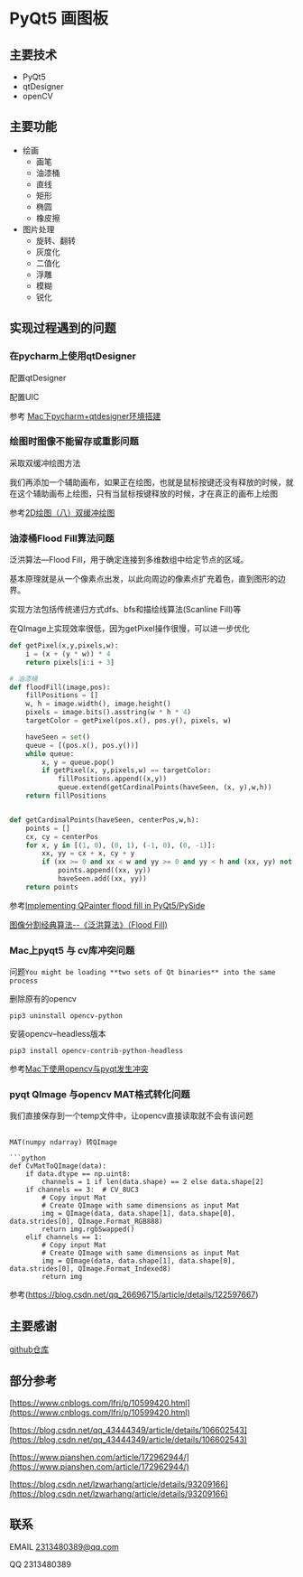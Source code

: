 # PyQt5 画图板

## 主要技术

- PyQt5
- qtDesigner
- openCV

## 主要功能

- 绘画
  - 画笔
  - 油漆桶
  - 直线
  - 矩形
  - 椭圆
  - 橡皮擦
- 图片处理
  - 旋转、翻转
  - 灰度化
  - 二值化
  - 浮雕
  - 模糊
  - 锐化

## 实现过程遇到的问题

### 在pycharm上使用qtDesigner

配置qtDesigner

配置UIC

参考 [Mac下pycharm+qtdesigner环境搭建](https://blog.csdn.net/u013667527/article/details/97657621)

### 绘图时图像不能留存或重影问题

采取双缓冲绘图方法

我们再添加一个辅助画布，如果正在绘图，也就是鼠标按键还没有释放的时候，就在这个辅助画布上绘图，只有当鼠标按键释放的时候，才在真正的画布上绘图

参考[2D绘图（八）双缓冲绘图](http://shouce.jb51.net/qt-beginning/22.html)



### 油漆桶Flood Fill算法问题

泛洪算法—Flood Fill，用于确定连接到多维数组中给定节点的区域。

基本原理就是从一个像素点出发，以此向周边的像素点扩充着色，直到图形的边界。

实现方法包括传统递归方式dfs、bfs和描绘线算法(Scanline Fill)等

在QImage上实现效率很低，因为getPixel操作很慢，可以进一步优化

```python
def getPixel(x,y,pixels,w):
    i = (x + (y * w)) * 4
    return pixels[i:i + 3]

# 油漆桶
def floodFill(image,pos):
    fillPositions = []
    w, h = image.width(), image.height()
    pixels = image.bits().asstring(w * h * 4)
    targetColor = getPixel(pos.x(), pos.y(), pixels, w)

    haveSeen = set()
    queue = [(pos.x(), pos.y())]
    while queue:
        x, y = queue.pop()
        if getPixel(x, y,pixels,w) == targetColor:
            fillPositions.append((x,y))
            queue.extend(getCardinalPoints(haveSeen, (x, y),w,h))
    return fillPositions


def getCardinalPoints(haveSeen, centerPos,w,h):
    points = []
    cx, cy = centerPos
    for x, y in [(1, 0), (0, 1), (-1, 0), (0, -1)]:
        xx, yy = cx + x, cy + y
        if (xx >= 0 and xx < w and yy >= 0 and yy < h and (xx, yy) not in haveSeen):
            points.append((xx, yy))
            haveSeen.add((xx, yy))
    return points
```



参考[Implementing QPainter flood fill in PyQt5/PySide](https://www.learnpyqt.com/blog/implementing-qpainter-flood-fill-pyqt5pyside/)

[图像分割经典算法--《泛洪算法》（Flood Fill)](https://www.pianshen.com/article/172962944/)

### Mac上pyqt5 与 cv库冲突问题

问题`You might be loading **two sets of Qt binaries** into the same process`

删除原有的opencv       

`pip3 uninstall opencv-python`

安装opencv–headless版本

`pip3 install opencv-contrib-python-headless`

参考[Mac下使用opencv与pyqt发生冲突](https://blog.csdn.net/qq_43444349/article/details/106602543)

### pyqt QImage 与opencv MAT格式转化问题
我们直接保存到一个temp文件中，让opencv直接读取就不会有该问题
```

MAT(numpy ndarray) 转QImage

```python
def CvMatToQImage(data):
    if data.dtype == np.uint8:
        channels = 1 if len(data.shape) == 2 else data.shape[2]
    if channels == 3:  # CV_8UC3
        # Copy input Mat
        # Create QImage with same dimensions as input Mat
        img = QImage(data, data.shape[1], data.shape[0], data.strides[0], QImage.Format_RGB888)
        return img.rgbSwapped()
    elif channels == 1:
        # Copy input Mat
        # Create QImage with same dimensions as input Mat
        img = QImage(data, data.shape[1], data.shape[0], data.strides[0], QImage.Format_Indexed8)
        return img
```

参考(https://blog.csdn.net/qq_26696715/article/details/122597667)



## 主要感谢

[github仓库](https://github.com/BENULL/Paint)

## 部分参考

[https://www.cnblogs.com/lfri/p/10599420.html](https://www.cnblogs.com/lfri/p/10599420.html)

[https://blog.csdn.net/qq_43444349/article/details/106602543](https://blog.csdn.net/qq_43444349/article/details/106602543)

[https://www.pianshen.com/article/172962944/](https://www.pianshen.com/article/172962944/)

[https://blog.csdn.net/lzwarhang/article/details/93209166](https://blog.csdn.net/lzwarhang/article/details/93209166)

## 联系
EMAIL 2313480389@qq.com

QQ 2313480389
